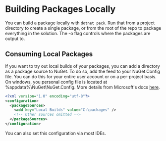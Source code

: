 # Building Packages Locally

You can build a package locally with `dotnet pack`. Run that from a project directory to
create a single package, or from the root of the repo to package everything in the
solution. The -o flag controls where the packages are output to.




## Consuming Local Packages
If you want to try out local builds of your packages, you can add a directory as a package
source to NuGet. To do so, add the feed to your NuGet.Config file. You can do this for
your entire user account or on a per-project basis. On windows, you personal config file
is located at %appdata%\NuGet\NuGet.Config. More details from Microsoft's docs
[here](https://learn.microsoft.com/en-us/nuget/consume-packages/configuring-nuget-behavior). 

```xml
<?xml version="1.0" encoding="utf-8"?>
<configuration>
  <packageSources>
    <add key="Local Builds" value="C:\packages" />
    <!-- Other sources omitted -->
  </packageSources>
</configuration>
```

You can also set this configuration via most IDEs.